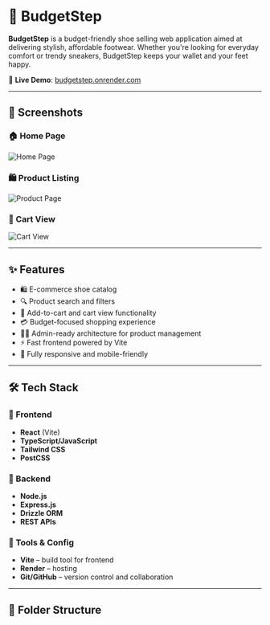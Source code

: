 # 👟 BudgetStep

**BudgetStep** is a budget-friendly shoe selling web application aimed at delivering stylish, affordable footwear. Whether you're looking for everyday comfort or trendy sneakers, BudgetStep keeps your wallet and your feet happy.

🔗 **Live Demo**: [budgetstep.onrender.com](https://budgetstep.onrender.com)

---

## 📸 Screenshots

### 🏠 Home Page
![Home Page](attached_assets/homepage.png)

### 🛍️ Product Listing
![Product Page](attached_assets/products.png)

### 🧾 Cart View
![Cart View](attached_assets/cart.png)

---

## ✨ Features

- 🛍️ E-commerce shoe catalog
- 🔍 Product search and filters
- 🧾 Add-to-cart and cart view functionality
- 💳 Budget-focused shopping experience
- 🧑‍💼 Admin-ready architecture for product management
- ⚡ Fast frontend powered by Vite
- 📱 Fully responsive and mobile-friendly

---

## 🛠️ Tech Stack

### 🔹 Frontend
- **React** (Vite)
- **TypeScript/JavaScript**
- **Tailwind CSS**
- **PostCSS**

### 🔹 Backend
- **Node.js**
- **Express.js**
- **Drizzle ORM**
- **REST APIs**

### 🔹 Tools & Config
- **Vite** – build tool for frontend
- **Render** – hosting
- **Git/GitHub** – version control and collaboration

---

## 📁 Folder Structure

